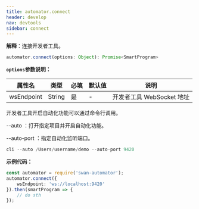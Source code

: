 ```yaml
---
title: automator.connect
header: develop
nav: devtools
sidebar: connect
---
```


**解释**：连接开发者工具。

```ts
automator.connect(options: Object): Promise<SmartProgram>
```

**`options`参数说明：**

|属性名 |类型  |必填 | 默认值 |说明|
|---- | ---- | ---- | ----|----|
|wsEndpoint| String|是|- |开发者工具 WebSocket 地址|

开发者工具开启自动化功能可以通过命令行调用。

--auto <projectPath>：打开指定项目并开启自动化功能。

--auto-port <port>：指定自动化监听端口。

```js
cli --auto /Users/username/demo --auto-port 9420
```

**示例代码：**

```ts
const automator = require('swan-automator');
automator.connect({
    wsEndpoint: 'ws://localhost:9420'
}).then(smartProgram => {
    // do sth
});
```